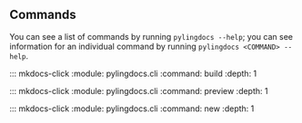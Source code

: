 ## Commands

You can see a list of commands by running `pylingdocs --help`; you can see information for an individual command by running `pylingdocs <COMMAND> --help`.

::: mkdocs-click
    :module: pylingdocs.cli
    :command: build
    :depth: 1

::: mkdocs-click
    :module: pylingdocs.cli
    :command: preview
    :depth: 1

::: mkdocs-click
    :module: pylingdocs.cli
    :command: new
    :depth: 1
